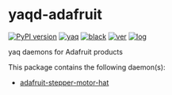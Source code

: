 # yaqd-adafruit

[![PyPI version](https://badge.fury.io/py/yaqd-adafruit.svg)](https://badge.fury.io/py/yaqd-adafruit)
[![yaq](https://img.shields.io/badge/framework-yaq-orange)](https://yaq.fyi/)
[![black](https://img.shields.io/badge/code--style-black-black)](https://black.readthedocs.io/)
[![ver](https://img.shields.io/badge/calver-YYYY.0M.MICRO-blue)](https://calver.org/)
[![log](https://img.shields.io/badge/change-log-informational)](https://gitlab.com/yaq/yaqd-adafruit/-/blob/main/CHANGELOG.md)

yaq daemons for Adafruit products

This package contains the following daemon(s):
- [adafruit-stepper-motor-hat](https://yaq.fyi/daemons/adafruit-stepper-motor-hat/)
